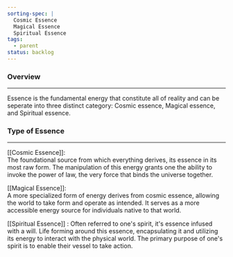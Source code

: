```yaml
---
sorting-spec: |
  Cosmic Essence
  Magical Essence
  Spiritual Essence
tags:
  - parent
status: backlog
---
```

### Overview  
---  
Essence is the fundamental energy that constitute all of reality and can be seperate into three distinct category: Cosmic essence, Magical essence, and Spiritual essence.  

### Type of Essence  
---  
[[Cosmic Essence]]:  
The foundational source from which everything derives, its essence in its most raw form. The manipulation of this energy grants one the ability to invoke the power of law, the very force that binds the universe together.  
  
[[Magical Essence]]:  
A more specialized form of energy derives from cosmic essence, allowing the world to take form and operate as intended. It serves as a more accessible energy source for individuals native to that world.  
  
[[Spiritual Essence]] : 
Often referred to one's spirit, it's essence infused with a will. Life forming around this essence, encapsulating it and utilizing its energy to interact with the physical world. The primary purpose of one's spirit is to enable their vessel to take action.